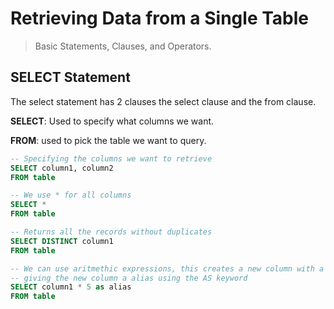 # Retrieving Data from a Single Table 

> Basic Statements, Clauses, and Operators.

## SELECT Statement

The select statement has 2 clauses the select clause and the from clause. 

**SELECT**: Used to specify what columns we want.

**FROM**:
  used to pick the table we want to query.

```sql
-- Specifying the columns we want to retrieve
SELECT column1, column2
FROM table

-- We use * for all columns
SELECT *
FROM table 

-- Returns all the records without duplicates
SELECT DISTINCT column1
FROM table

-- We can use aritmethic expressions, this creates a new column with a calculated value
-- giving the new column a alias using the AS keyword
SELECT column1 * 5 as alias
FROM table
```